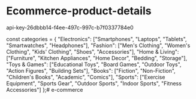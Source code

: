 # Ecommerce-product-details


api-key-26dbbb14-f4ee-497c-997c-b7f0337784e0

const categories = {
    "Electronics": ["Smartphones", "Laptops", "Tablets", "Smartwatches", "Headphones"],
    "Fashion": ["Men's Clothing", "Women's Clothing", "Kids' Clothing", "Shoes", "Accessories"],
    "Home & Living": ["Furniture", "Kitchen Appliances", "Home Decor", "Bedding", "Storage"],
    "Toys & Games": ["Educational Toys", "Board Games", "Outdoor Toys", "Action Figures", "Building Sets"],
    "Books": ["Fiction", "Non-Fiction", "Children's Books", "Academic", "Comics"],
    "Sports": ["Exercise Equipment", "Sports Gear", "Outdoor Sports", "Indoor Sports", "Fitness Accessories"]
  };# e-commerce

